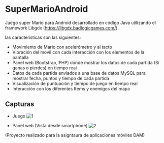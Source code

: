 # SuperMarioAndroid
Juego super Mario para Android desarrollado en código Java utilizando el framework Libgdx (https://libgdx.badlogicgames.com/).

las carácteristicas son las siguientes:
* Movimiento de Mario con acelerómetro y al tacto
* Vibración del movil con cada interacción con los elementos de la pantalla
* Panel web (Bootstrap, PHP) donde mostrar los datos de cada partida (Si ganas o pierdes) en tiempo real
* Datos de cada partida enviados a una base de datos MySQL para mostrar fecha, puntos y tiempo de cada partida
* Visualización de puntuación y tiempo de juego en tiempo real
* Interacción con los diferentes Items y enemigos del mapa

## Capturas
* Juego
![1](https://user-images.githubusercontent.com/8844134/36866645-2bbf83ec-1d93-11e8-960b-45037bb6c496.jpeg)

* Panel web (Vista desde smartphone)
![2](https://user-images.githubusercontent.com/8844134/36866657-352c3a1a-1d93-11e8-8469-5a33e42901d8.jpeg)

(Proyecto realizado para la asigntaura de aplicaciones móviles DAM)
